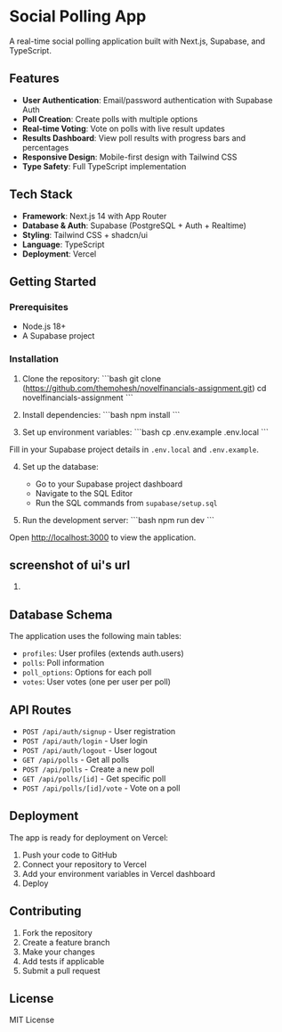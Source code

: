 # Social Polling App

A real-time social polling application built with Next.js, Supabase, and TypeScript.

## Features

- **User Authentication**: Email/password authentication with Supabase Auth
- **Poll Creation**: Create polls with multiple options
- **Real-time Voting**: Vote on polls with live result updates
- **Results Dashboard**: View poll results with progress bars and percentages
- **Responsive Design**: Mobile-first design with Tailwind CSS
- **Type Safety**: Full TypeScript implementation

## Tech Stack

- **Framework**: Next.js 14 with App Router
- **Database & Auth**: Supabase (PostgreSQL + Auth + Realtime)
- **Styling**: Tailwind CSS + shadcn/ui
- **Language**: TypeScript
- **Deployment**: Vercel

## Getting Started

### Prerequisites

- Node.js 18+
- A Supabase project

### Installation

1. Clone the repository:
   \`\`\`bash
   git clone (https://github.com/themohesh/novelfinancials-assignment.git)
   cd novelfinancials-assignment
   \`\`\`

2. Install dependencies:
   \`\`\`bash
   npm install
   \`\`\`

3. Set up environment variables:
   \`\`\`bash
   cp .env.example .env.local
   \`\`\`

Fill in your Supabase project details in `.env.local` and `.env.example`.

4. Set up the database:

   - Go to your Supabase project dashboard
   - Navigate to the SQL Editor
   - Run the SQL commands from `supabase/setup.sql`

5. Run the development server:
   \`\`\`bash
   npm run dev
   \`\`\`

Open [http://localhost:3000](http://localhost:3000) to view the application.

## screenshot of ui's url
1. 

## Database Schema

The application uses the following main tables:

- `profiles`: User profiles (extends auth.users)
- `polls`: Poll information
- `poll_options`: Options for each poll
- `votes`: User votes (one per user per poll)

## API Routes

- `POST /api/auth/signup` - User registration
- `POST /api/auth/login` - User login
- `POST /api/auth/logout` - User logout
- `GET /api/polls` - Get all polls
- `POST /api/polls` - Create a new poll
- `GET /api/polls/[id]` - Get specific poll
- `POST /api/polls/[id]/vote` - Vote on a poll

## Deployment

The app is ready for deployment on Vercel:

1. Push your code to GitHub
2. Connect your repository to Vercel
3. Add your environment variables in Vercel dashboard
4. Deploy

## Contributing

1. Fork the repository
2. Create a feature branch
3. Make your changes
4. Add tests if applicable
5. Submit a pull request

## License

MIT License
